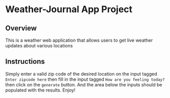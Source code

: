 # Weather-Journal App Project

## Overview

This is a weather web application that allows users to get live weather updates about various locations

## Instructions

Simply enter a valid zip code of the desired location on the input tagged `Enter zipcode here` then fill in the input tagged `How are you feeling today?` then click on the `generate` button. And the area below the inputs should be populated with the results. Enjoy!
